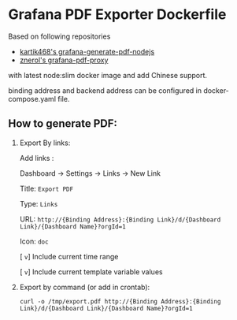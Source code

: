 # Grafana PDF Exporter Dockerfile


Based on following repositories  
-   [kartik468's grafana-generate-pdf-nodejs](https://github.com/kartik468/grafana-generate-pdf-nodejs)
-  [znerol's grafana-pdf-proxy](https://github.com/znerol/grafana-pdf-proxy)

with latest node:slim docker image and add Chinese support.

binding address and backend address can be configured in docker-compose.yaml file.


## How to generate PDF:

 1. Export By links:

	Add links :

	Dashboard -> Settings -> Links -> New Link

	Title: `Export PDF`

	Type: `Links`

	URL: `http://{Binding Address}:{Binding Link}/d/{Dashboard Link}/{Dashboard Name}?orgId=1`

	Icon: `doc`

	 [ `v`] Include current time range

	 [ `v`] Include current template variable
       values
    

 3. Export by command (or add in crontab):
    
    `curl -o /tmp/export.pdf http://{Binding Address}:{Binding Link}/d/{Dashboard Link}/{Dashboard Name}?orgId=1`

